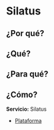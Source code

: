 # Silatus 

## ¿Por qué?

## ¿Qué?

## ¿Para qué?

## ¿Cómo?

**Servicio:** Silatus

- [Plataforma](https://app.silatus.com/research)
